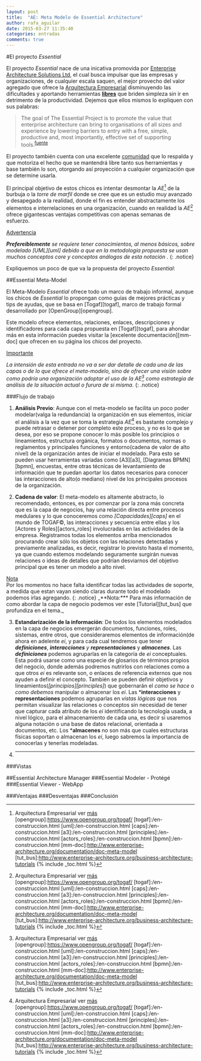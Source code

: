 ```yaml
---
layout: post
title:  "AE: Meta Modelo de Essential Architecture"
author: rafa_aguilar
date: 2015-03-27 11:35:40
categories: entradas
comments: true
---
```


#El proyecto *Essential*

El proyecto *Essential* nace de una inicativa promovida por [Enterprise Architecture Solutions Ltd][eas], el cual busca impulsar que las empresas y organizaciones, de cualquier escala saquen, el mejor provecho del valor agregado que ofrece la [Arquitectura Empresarial][AE] disminuyendo las dificultades y aportando herramientas **[libres][free]** que briden simpleza sin ir en detrimento de la productividad.  Dejemos que ellos mismos lo expliquen con sus palabras:

>The goal of The Essential Project is to promote the value that enterprise architecture can bring to organisations of all sizes and experience by lowering barriers to entry with a free, simple, productive and, most importantly, effective set of supporting tools.<sup markdown="1">[fuente]</sup>

El proyecto también cuenta con una excelente [comunidad][eas_comm] que lo respalda y que motoriza el hecho que se mantendrá libre tanto sus herramientas y base también lo son, otorgando así proyección a cualquier organización que se determine usarla.

El principal objetivo de estos chicos es intentar desmontar la *AE*[^1] de la burbuja o la *torre de marfil* donde se cree que es un estudio muy avanzado y desapegado a la realidad, donde el fin es entender abstractamente los elementos e interrelaciones en una organización, cuando en realidad la *AE*[^1] ofrece gigantescas ventajas competitivas con apenas semanas de esfuerzo.

<div markdown="0"><a href="#" class="btn btn-info">Advertencia</a></div>

_**Prefereiblemente** se requiere tener conocimientos, al menos básicos, sobre modelado *[UML][uml]* debido a que en la metodología propuesta se usan muchos conceptos *core* y conceptos análogos de esta notación ._
{: .notice}

Expliquemos un poco de que va la propuesta del proyecto _Essential_:

##Essential Meta-Model

El Meta-Modelo _Essential_ ofrece todo un marco de trabajo informal, aunque los chicos de *Essential* lo propongan como guías de mejores prácticas y tips de ayudas, que se basa en [Togaf][togaf],  marco de trabajo formal desarrollado por [OpenGroup][opengroup]. 

Este modelo ofrece elementos, relaciones, enlaces, descripciones y identificadores para cada capa propuesta en [Togaf][togaf], para ahondar más en esta información puedes visitar la [excelente documentación][mm-doc] que ofrecen en su página los chicos del proyecto.

<div markdown="0"><a href="#" class="btn btn-warning">Importante</a></div>

_La intensión de esta entrada no va a ser dar detalle de cada una de las capas o de lo que ofrece el meta-modelo, sino de ofrecer una visión sobre como podría una organización adoptar el uso de la *AE*[^1] como estrategia de análisis de la situación actual o furura de si misma._
{: .notice}

<!-- Artículo 2 -->

###Flujo de trabajo

1. **Análisis Previo**: Aunque con el meta-modelo se facilita un poco poder modelar(valga la redundancia) la organización en sus elementos, iniciar el análisis a la vez que se toma la estrategia *AE*[^1] es bastante complejo y puede retrasar o detener por completo este proceso, y no es lo que se desea, por eso se propone conocer lo más posible los principios o lineamientos, estructura orgánica, formatos o documentos, normas o reglamentos y principales funciones y entorno(cadena de valor de alto nivel) de la organización antes de iniciar el modelado.
Para esto se pueden usar herramientas variadas como [A3][a3], [Diagramas BPMN][bpmn], encuestas, entre otras técnicas de levantamiento de información que te puedan aportar los datos necesarios para conocer las interacciones de alto(o mediano) nivel de los principales procesos de la organización.

2. **Cadena de valor**: El meta-modelo es altamente abstracto, lo recomendado, entonces, es por comenzar por la zona más concreta que es la capa de negocios, hay una relación directa entre procesos medulares y lo que conoceremos como *[Capacidades][caps]* en el mundo de TOGAF&copy;, las interacciones y secuencia entre ellas y los [Actores y Roles][actors_roles] involucradas en las actividades de la empresa.
Registramos todas los elementos arriba mencionados procurando crear sólo los objetos con las relaciones detectadas y previamente analizadas, es decir, registrar lo previsto hasta el momento, ya que cuando estemos modelando seguramente surgirán nuevas relaciones o ideas de detalles que podrían desviarnos del objetivo principal que es tener un modelo a alto nivel.
<div markdown="0"><a href="#" class="btn btn-info">Nota</a></div>
Por los momentos no hace falta identificar todas las actividades de soporte, a medida que estan vayan siendo claras durante todo el modelado podemos irlas agregando.
{: .notice}
_**Nota:*** Para más información de como abordar la capa de negocio podemos ver este [Tutorial][tut_bus] que profundiza en el tema._

3. **Estandarización de la información**: De todos los elementos modelados en la capa de negocios emergerán documentos, funciones, roles, sistemas, entre otros, que consideraremos elementos de información(de ahora en adelente *ei*, y para cada cual tendremos que tener _**definiciones**_, _**interacciones** y **representaciones**_ y _**almacenes**_.
Las ***definiciones*** podemos agruparlas en la categoría de *ei* conceptuales.  Esta podrá usarse como una especie de glosarios de términos propios del negocio, donde además podremos nutrirlos con relaciones como a que otros *ei* es relevante son, o enlaces de referencia externos que nos ayuden a definir el concepto. También se pueden definir objetivos y lineamientos(*[principios][principles]*) que gobernarán el _como se hace_ o  _como debemos_ manipular o almacenar los *ei*.
Las ***interacciones** y **representaciones** podemos agruparlas en *vistas lógicas* que nos permitan visualizar las relaciones o conceptos sin necesidad de tener que capturar cada atributo de los *ei* identificando la tecnología usada, a nivel lógico, para el almacenamiento de cada una, es decir si usaremos alguna notación o una base de datos relacional, orientada a documentos, etc.
Los ***almacenes** no son más que cuales estructuras físicas soportan o almacenan los *ei*, luego sabremos la importancia de conocerlas y tenerlas modeladas.

4. ****

###Vistas

<!-- Artículo 3 -->
##Essential Architecture Manager
###Essential Modeler - Protégé
###Essential Viewer - WebApp

<!-- Artículo Original -->
###Ventajas
###Desventajas
###Conclusión

[fuente]: http://www.enterprise-architecture.org/about/mission
[eas]: http://www.enterprise-architecture.org/component/weblinks/weblink/39-eas/6-eas-home
[AE]: /entradas/arquitectura-empresarial/
[free]: http://es.wikipedia.org/wiki/Software_libre
[eas_comm]: http://www.enterprise-architecture.org/community
[^1]: Arquitectura Empresarial ver [más][AE]
[opengroup]:https://www.opengroup.org/togaf/
[togaf]:/en-construccion.html
[uml]:/en-construccion.html
[caps]:/en-construccion.html
[a3]:/en-construccion.html
[principles]:/en-construccion.html
[actors_roles]:/en-construccion.html
[bpmn]:/en-construccion.html
[mm-doc]:http://www.enterprise-architecture.org/documentation/doc-meta-model
[tut_bus]:http://www.enterprise-architecture.org/business-architecture-tutorials
{% include _toc.html %}